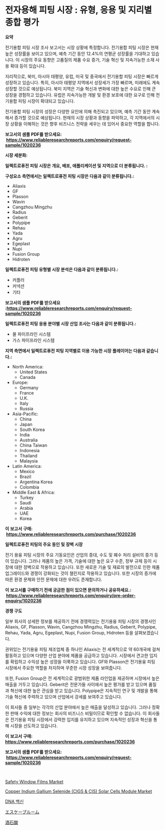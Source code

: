 <p><h1>전자용해 피팅 시장 : 유형, 응용 및 지리별 종합 평가</h1></p><p><strong>요약</strong></p>
<p><p>전기용합 피팅 시장 조사 보고서는 시장 상황에 특정합니다. 전기용합 피팅 시장은 현재 높은 성장률을 보이고 있으며, 예측 기간 동안 12.4%의 연평균 성장률을 기대하고 있습니다. 이 시장의 주요 동향은 고품질의 제품 수요 증가, 기술 혁신 및 지속가능한 소재 사용 확대 등이 있습니다.</p><p>지리적으로, 북미, 아시아 태평양, 유럽, 미국 및 중국에서 전기용합 피팅 시장은 빠르게 성장하고 있습니다. 특히, 아시아 태평양 지역에서 성장세가 가장 빠르며, 미래에도 계속 성장할 것으로 예상됩니다. 북미 지역은 기술 혁신과 변화에 대한 높은 수요로 인해 큰 성장을 경험하고 있습니다. 유럽은 지속가능한 개발 및 환경 보호에 대한 요구로 인해 전기용합 피팅 시장이 확대되고 있습니다.</p><p>전기용합 피팅 시장의 성장은 다양한 요인에 의해 촉진되고 있으며, 예측 기간 동안 계속해서 증가할 것으로 예상됩니다. 현재의 시장 상황과 동향을 파악하고, 각 지역에서의 시장 상황을 이해하는 것은 향후 비즈니스 전략을 세우는 데 있어서 중요한 역할을 합니다.</p></p>
<p><strong>보고서의 샘플 PDF를 받으세요: &nbsp;<a href="https://www.reliableresearchreports.com/enquiry/request-sample/1020236">https://www.reliableresearchreports.com/enquiry/request-sample/1020236</a></strong></p>
<p><strong>시장 세분화:</strong></p>
<p><strong> 일렉트로퓨전 피팅 시장은 개요, 배포, 애플리케이션 및 지역으로 더 분류됩니다. :</strong></p>
<p><strong>구성요소 측면에서는 일렉트로퓨전 피팅 시장은 다음과 같이 분류됩니다.:</strong></p>
<p><ul><li>Aliaxis</li><li>GF</li><li>Plasson</li><li>Wavin</li><li>Cangzhou Mingzhu</li><li>Radius</li><li>Geberit</li><li>Polypipe</li><li>Rehau</li><li>Yada</li><li>Agru</li><li>Egeplast</li><li>Nupi</li><li>Fusion Group</li><li>Hidroten</li></ul></p>
<p><strong> 일렉트로퓨전 피팅 유형별 시장 분석은 다음과 같이 분류됩니다.:</strong></p>
<p><ul><li>커플러</li><li>커넥션</li><li>기타</li></ul></p>
<p><strong>보고서의 샘플 PDF를 받으세요 :<a href="https://www.reliableresearchreports.com/enquiry/request-sample/1020236">https://www.reliableresearchreports.com/enquiry/request-sample/1020236</a></strong></p>
<p><strong> 일렉트로퓨전 피팅 응용 분야별 시장 산업 조사는 다음과 같이 분류됩니다.:</strong></p>
<p><ul><li>물 파이프라인 시스템</li><li>가스 파이프라인 시스템</li></ul></p>
<p><strong>지역 측면에서 일렉트로퓨전 피팅 지역별로 이용 가능한 시장 플레이어는 다음과 같습니다.:</strong></p>
<p><ul>
    <li>
        North America:
        <ul>
            <li>United States</li>
            <li>Canada</li>
        </ul>
    </li>
    <li>
        Europe:
        <ul>
            <li>Germany</li>
            <li>France</li>
            <li>U.K.</li>
            <li>Italy</li>
            <li>Russia</li>
        </ul>
    </li>
    <li>
        Asia-Pacific:
        <ul>
            <li>China</li>
            <li>Japan</li>
            <li>South Korea</li>
            <li>India</li>
            <li>Australia</li>
            <li>China Taiwan</li>
            <li>Indonesia</li>
            <li>Thailand</li>
            <li>Malaysia</li>
        </ul>
    </li>
    <li>
        Latin America:
        <ul>
            <li>Mexico</li>
            <li>Brazil</li>
            <li>Argentina Korea</li>
            <li>Colombia</li>
        </ul>
    </li>
    <li>
        Middle East & Africa:
        <ul>
            <li>Turkey</li>
            <li>Saudi</li>
            <li>Arabia</li>
            <li>UAE</li>
            <li>Korea</li>
        </ul>
    </li>
    </ul></p>
<p><strong>이 보고서 구매: &nbsp;<a href="https://www.reliableresearchreports.com/purchase/1020236">https://www.reliableresearchreports.com/purchase/1020236</a></strong></p>
<p><strong>일렉트로퓨전 피팅의 주요 동인 및 장벽 시장</strong></p>
<p><p>전기 용융 피팅 시장의 주요 기동요인은 산업의 증대, 수도 및 폐수 처리 설비의 증가 등이 있습니다. 그러나 제품의 높은 가격, 기술에 대한 높은 요구 수준, 정부 규제 등이 시장에 대한 장벽으로 작용하고 있습니다. 또한 새로운 기술 및 재료의 발전으로 인한 제품 업그레이드와 경쟁이 강화되는 것이 챌린지로 작용하고 있습니다. 또한 시장의 증가에 따른 환경 문제와 안전 문제에 대한 우려도 존재합니다.</p></p>
<p><strong>이 보고서를 구매하기 전에 궁금한 점이 있으면 문의하거나 공유하세요.: &nbsp;<a href="https://www.reliableresearchreports.com/enquiry/pre-order-enquiry/1020236">https://www.reliableresearchreports.com/enquiry/pre-order-enquiry/1020236</a></strong></p>
<p><strong>경쟁 구도</strong></p>
<p><p>일부 회사의 상세한 정보를 제공하기 전에 경쟁력있는 전기용융 피팅 시장의 경쟁사인 Aliaxis, GF, Plasson, Wavin, Cangzhou Mingzhu, Radius, Geberit, Polypipe, Rehau, Yada, Agru, Egeplast, Nupi, Fusion Group, Hidroten 등을 살펴보겠습니다.</p><p>권위있는 전기용융 피팅 제조업체 중 하나인 Aliaxis는 전 세계적으로 약 60개국에 걸쳐 활동하고 있으며 다양한 산업 분야에 제품을 공급하고 있습니다. 시장에서 견고한 입지를 확립하고 수익성 높은 성장을 이룩하고 있습니다. GF와 Plasson은 전기용융 피팅 시장에서 주요한 역할을 차지하며 꾸준한 시장 성장을 보여줍니다.</p><p>또한, Fusion Group은 전 세계적으로 광범위한 제품 라인업을 제공하며 시장에서 높은 매출을 거두고 있습니다. Geberit은 전문가들 사이에서 높은 평가를 받고 있으며 품질과 혁신에 대한 높은 관심을 받고 있습니다. Polypipe은 지속적인 연구 및 개발을 통해 기술 혁신에 주력하고 있으며 산업에서 강세를 보여주고 있습니다.</p><p>이 회사들 중 일부는 각각의 산업 분야에서 높은 매출을 달성하고 있습니다. 그러나 정확한 판매 수익에 대한 정보는 회사의 비즈니스 비밀이므로 확인할 수 없습니다. 이 회사들은 전기용융 피팅 시장에서 강력한 입지를 유지하고 있으며 지속적인 성장과 혁신을 통해 시장을 선도하고 있습니다.</p></p>
<p><strong>이 보고서 구매: &nbsp; <a href="https://www.reliableresearchreports.com/purchase/1020236">https://www.reliableresearchreports.com/purchase/1020236</a></strong></p>
<p><strong>보고서의 샘플 PDF를 받으세요: &nbsp;<a href="https://www.reliableresearchreports.com/enquiry/request-sample/1020236">https://www.reliableresearchreports.com/enquiry/request-sample/1020236</a></strong><strong></strong></p>
<p>&nbsp;</p>
<p><p><a href="https://lydian-appliance-61d.notion.site/Safety-Window-Films-Market-Size-Share-Trends-Analysis-Report-By-Material-By-Type-By-End-user-B-0e101c4489184d4e87ae483d2585f10f">Safety Window Films Market</a></p><p><a href="https://github.com/derrinmiltonellis35gcl/Market-Research-Report-List-2/blob/main/copper-indium-gallium-selenide-cigs-cis-solar-cells-module-market.md">Copper Indium Gallium Selenide (CIGS & CIS) Solar Cells Module Market</a></p><p><a href="https://github.com/bunxhcci35271755/Market-Research-Report-List-1/blob/main/574829015682.md">DNA 백신</a></p><p><a href="https://medium.com/@twiladurgan2023/%E8%84%B1%E5%87%BA%E3%82%B2%E3%83%BC%E3%83%A0%E5%B8%82%E5%A0%B4%E3%81%AE%E8%A6%8F%E6%A8%A1-cagr-%E3%83%88%E3%83%AC%E3%83%B3%E3%83%89-2024-2030-ea3fe06152d5">エスケープルーム</a></p><p><a href="https://github.com/efcvopdgkdx128/Market-Research-Report-List-1/blob/main/850412316698.md">酒石酸</a></p></p>